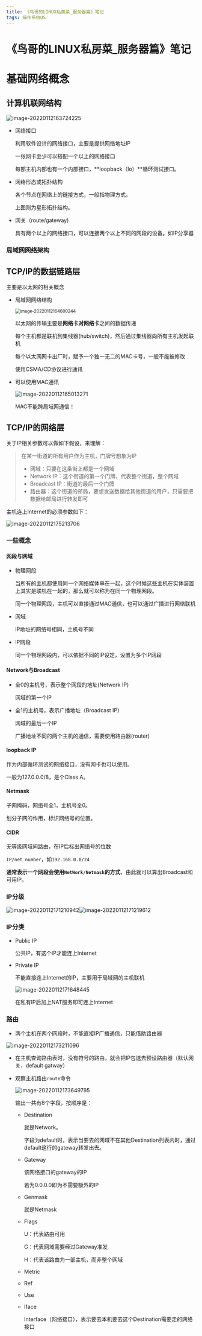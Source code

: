 ```yaml
---
title: 《鸟哥的LINUX私房菜_服务器篇》笔记
tags: 操作系统OS
---
```


# 《鸟哥的LINUX私房菜_服务器篇》笔记

# 基础网络概念

## 计算机联网结构

![image-20220112163724225](https://gitee.com/Object_Jason/my-pic-go/raw/master/img/image-20220112163724225.png)

- 网络接口

  利用软件设计的网络接口，主要是提供网络地址IP

  一张网卡至少可以搭配一个以上的网络接口

  每部主机内部也有一个内部接口，**loopback（lo）**循环测试接口。

- 网络形态或拓扑结构

  各个节点在网络上的链接方式，一般指物理方式。

  上图则为星形拓扑结构。

- 网关（route/gateway)

  具有两个以上的网络接口，可以连接两个以上不同的网段的设备。如IP分享器

### 局域网网络架构



## TCP/IP的数据链路层

主要是以太网的相关概念

- 局域网网络结构

  <img src="https://gitee.com/Object_Jason/my-pic-go/raw/master/img/image-20220112164600244.png" alt="image-20220112164600244" style="zoom:80%;" />

  以太网的传输主要是**网络卡对网络卡**之间的数据传递

  每个主机都是联机到集线器(hub/switch)，然后通过集线器向所有主机发起联机

  每个以太网网卡出厂时，赋予一个独一无二的MAC卡号，一般不能被修改

  使用CSMA/CD协议进行通讯

- 可以使用MAC通讯

  ![image-20220112165013271](https://gitee.com/Object_Jason/my-pic-go/raw/master/img/image-20220112165013271.png)

  MAC不能跨局域网通信！

## TCP/IP的网络层

关于IP相关参数可以做如下假设，来理解：

> 在某一街道的所有用户作为主机，门牌号想象为IP
>
> - 网域：只要在这条街上都是一个网域
> - Network IP：这个街道的第一个门牌，代表整个街道，整个网域
> - Broadcast IP：街道的最后一个门牌
> - 路由器：这个街道的邮局，要想发送数据给其他街道的用户，只需要把数据给邮局进行转发即可

主机连上Internet的必须参数如下：

![image-20220112175213706](https://gitee.com/Object_Jason/my-pic-go/raw/master/img/image-20220112175213706.png)

### 一些概念

#### 网段与网域

- 物理网段

  当所有的主机都使用同一个网络媒体串在一起，这个时候这些主机在实体装置上其实是联机在一起的，那么就可以称为在同一个物理网段。

  同一个物理网段，主机可以直接通过MAC通信，也可以通过广播进行网络联机

- 网域

  IP地址的网络号相同，主机号不同

- IP网段

  同一个物理网段内，可以依据不同的IP设定，设置为多个IP网段

#### Network与Broadcast

- 全0的主机号，表示整个网段的地址(Network IP)

  网域的第一个IP

- 全1的主机号，表示广播地址（Broadcast IP）

  网域的最后一个IP

  广播地址不同的两个主机的通信，需要使用路由器(router)

#### loopback IP

作为内部循环测试的网络接口，没有网卡也可以使用。

一般为127.0.0.0/8，是个Class A。

#### Netmask

子网掩码，网络号全1，主机号全0。

划分子网的作用，标识网络号的位置。

#### CIDR

无等级网域间路由，在IP后标出网络号的位数

`IP/net number`，如`192.168.0.0/24`

**通常表示一个网段会使用`NetWork/Netmask`的方式**，由此就可以算出Broadcast和可用IP。

### IP分级

![image-20220112171210942](https://gitee.com/Object_Jason/my-pic-go/raw/master/img/image-20220112171210942.png)![image-20220112171219612](https://gitee.com/Object_Jason/my-pic-go/raw/master/img/image-20220112171219612.png)

### IP分类

- Public IP

  公共IP，有这个IP才能连上Internet

- Private IP

  不能直接连上Internet的IP，主要用于局域网的主机联机

  ![image-20220112171648445](https://gitee.com/Object_Jason/my-pic-go/raw/master/img/image-20220112171648445.png)

  在私有IP后加上NAT服务即可连上Internet

### 路由

- 两个主机在两个网段时，不能直接IP广播通信，只能借助路由器

![image-20220112173211096](https://gitee.com/Object_Jason/my-pic-go/raw/master/img/image-20220112173211096.png)

- 在主机查询路由表时，没有符号的路由，就会把IP包送去预设路由器（默认网关，default gatway）

- 观察主机路由`route`命令

  ![image-20220112173649795](https://gitee.com/Object_Jason/my-pic-go/raw/master/img/image-20220112173649795.png)

  输出一共有8个字段，按顺序是：

  - Destination

    就是Network。

    字段为default时，表示当要去的网域不在其他Destination列表内时，通过default这行的gateway转发出去。

  - Gateway

    该网络接口的gateway的IP

    若为0.0.0.0即为不需要额外的IP

  - Genmask

    就是Netmask

  - Flags

    U：代表路由可用

    G：代表网域需要经过Gateway准发

    H：代表该路由为一部主机，而非整个网域

  - Metric

  - Ref

  - Use

  - Iface

    Interface（网络接口），表示要去本机要去这个Destination需要走的网络接口

